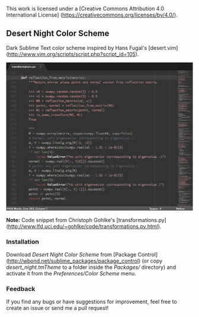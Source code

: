 This work is licensed under a [Creative Commons Attribution 4.0 International License]
(https://creativecommons.org/licenses/by/4.0/).

## Desert Night Color Scheme

Dark Sublime Text color scheme inspired by Hans Fugal's [desert.vim]
(http://www.vim.org/scripts/script.php?script_id=105).

![desert_night color scheme screenshot](screenshot.png)

**Note:** Code snippet from Christoph Gohlke's [transformations.py]
(http://www.lfd.uci.edu/~gohlke/code/transformations.py.html).

### Installation

Download _Desert Night Color Scheme_ from [Package Control]
(http://wbond.net/sublime_packages/package_control)
(or copy _desert_night.tmTheme_ to a folder inside the _Packages/_ directory)
and activate it from the _Preferences/Color Scheme_ menu.

### Feedback

If you find any bugs or have suggestions for improvement, feel free to create
an issue or send me a pull request!
